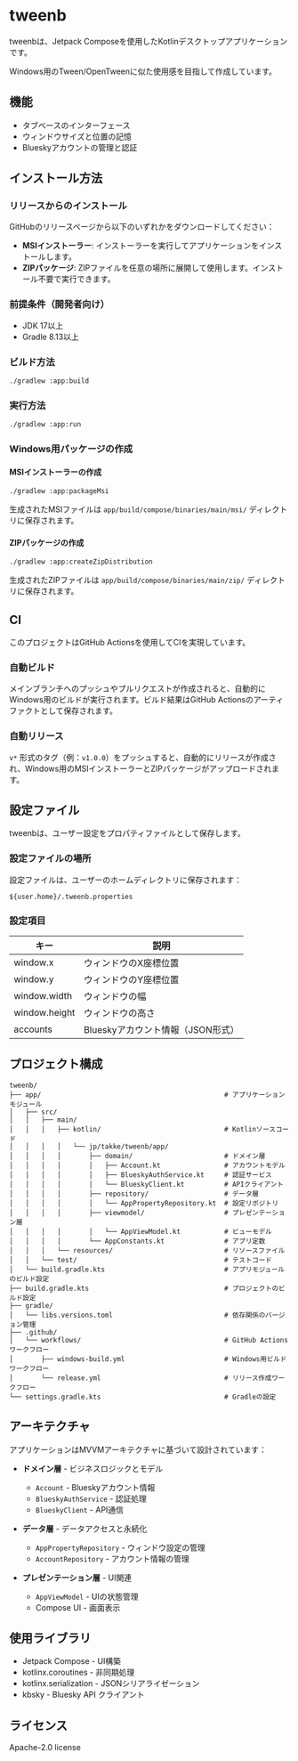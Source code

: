 # tweenb

tweenbは、Jetpack Composeを使用したKotlinデスクトップアプリケーションです。

Windows用のTween/OpenTweenに似た使用感を目指して作成しています。

## 機能

- タブベースのインターフェース
- ウィンドウサイズと位置の記憶
- Blueskyアカウントの管理と認証

## インストール方法

### リリースからのインストール

GitHubのリリースページから以下のいずれかをダウンロードしてください：

- **MSIインストーラー**: インストーラーを実行してアプリケーションをインストールします。
- **ZIPパッケージ**: ZIPファイルを任意の場所に展開して使用します。インストール不要で実行できます。

### 前提条件（開発者向け）

- JDK 17以上
- Gradle 8.13以上

### ビルド方法

```bash
./gradlew :app:build
```

### 実行方法

```bash
./gradlew :app:run
```

### Windows用パッケージの作成

#### MSIインストーラーの作成

```bash
./gradlew :app:packageMsi
```

生成されたMSIファイルは `app/build/compose/binaries/main/msi/` ディレクトリに保存されます。

#### ZIPパッケージの作成

```bash
./gradlew :app:createZipDistribution
```

生成されたZIPファイルは `app/build/compose/binaries/main/zip/` ディレクトリに保存されます。

## CI

このプロジェクトはGitHub Actionsを使用してCIを実現しています。

### 自動ビルド

メインブランチへのプッシュやプルリクエストが作成されると、自動的にWindows用のビルドが実行されます。ビルド結果はGitHub Actionsのアーティファクトとして保存されます。

### 自動リリース

`v*` 形式のタグ（例：`v1.0.0`）をプッシュすると、自動的にリリースが作成され、Windows用のMSIインストーラーとZIPパッケージがアップロードされます。

## 設定ファイル

tweenbは、ユーザー設定をプロパティファイルとして保存します。

### 設定ファイルの場所

設定ファイルは、ユーザーのホームディレクトリに保存されます：

```
${user.home}/.tweenb.properties
```

### 設定項目

| キー | 説明 |
|-----|-----|
| window.x | ウィンドウのX座標位置 |
| window.y | ウィンドウのY座標位置 |
| window.width | ウィンドウの幅 |
| window.height | ウィンドウの高さ |
| accounts | Blueskyアカウント情報（JSON形式） |


## プロジェクト構成

```
tweenb/
├── app/                                              # アプリケーションモジュール
│   ├── src/
│   │   ├── main/
│   │   │   ├── kotlin/                               # Kotlinソースコード
│   │   │   │   └── jp/takke/tweenb/app/
│   │   │   │       ├── domain/                       # ドメイン層
│   │   │   │       │   ├── Account.kt                # アカウントモデル
│   │   │   │       │   ├── BlueskyAuthService.kt     # 認証サービス
│   │   │   │       │   └── BlueskyClient.kt          # APIクライアント
│   │   │   │       ├── repository/                   # データ層
│   │   │   │       │   └── AppPropertyRepository.kt  # 設定リポジトリ
│   │   │   │       ├── viewmodel/                    # プレゼンテーション層
│   │   │   │       │   └── AppViewModel.kt           # ビューモデル
│   │   │   │       └── AppConstants.kt               # アプリ定数
│   │   │   └── resources/                            # リソースファイル
│   │   └── test/                                     # テストコード
│   └── build.gradle.kts                              # アプリモジュールのビルド設定
├── build.gradle.kts                                  # プロジェクトのビルド設定
├── gradle/
│   └── libs.versions.toml                            # 依存関係のバージョン管理
├── .github/
│   └── workflows/                                    # GitHub Actions ワークフロー
│       ├── windows-build.yml                         # Windows用ビルドワークフロー
│       └── release.yml                               # リリース作成ワークフロー
└── settings.gradle.kts                               # Gradleの設定
```

## アーキテクチャ

アプリケーションはMVVMアーキテクチャに基づいて設計されています：

- **ドメイン層** - ビジネスロジックとモデル
  - `Account` - Blueskyアカウント情報
  - `BlueskyAuthService` - 認証処理
  - `BlueskyClient` - API通信

- **データ層** - データアクセスと永続化
  - `AppPropertyRepository` - ウィンドウ設定の管理
  - `AccountRepository` - アカウント情報の管理

- **プレゼンテーション層** - UI関連
  - `AppViewModel` - UIの状態管理
  - Compose UI - 画面表示

## 使用ライブラリ

- Jetpack Compose - UI構築
- kotlinx.coroutines - 非同期処理
- kotlinx.serialization - JSONシリアライゼーション
- kbsky - Bluesky API クライアント

## ライセンス

Apache-2.0 license
